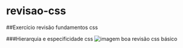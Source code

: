 # revisao-css
##Exercício revisão fundamentos css

###Hierarquia e especificidade css
![imagem boa](índice.png)
revisão css básico

